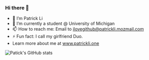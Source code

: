 ### Hi there 👋
- 🔭 I’m Patrick Li
- 🌱 I’m currently a student @ University of Michigan
- 📫 How to reach me: Email to ilovegithub@patrickli.mozmail.com
- ⚡ Fun fact: I call my girlfriend Duo.
- Learn more about me at www.patrickli.one

![Patick's GitHub stats](https://github-readme-stats-git-masterrstaa-rickstaa.vercel.app/api?username=Gorgeous-Patrick&show_icons=true&theme=onedark)


<!--
**Gorgeous-Patrick/Gorgeous-Patrick** is a ✨ _special_ ✨ repository because its `README.md` (this file) appears on your GitHub profile.

Here are some ideas to get you started:

- 🔭 I’m currently working on ...
- 🌱 I’m currently learning ...
- 👯 I’m looking to collaborate on ...
- 🤔 I’m looking for help with ...
- 💬 Ask me about ...
- 📫 How to reach me: ...
- 😄 Pronouns: ...
- ⚡ Fun fact: ...
-->
